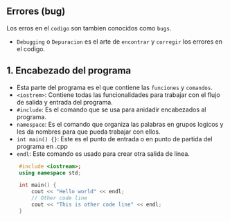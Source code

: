 ## Errores (bug)
Los erros en el `codigo` son tambien conocidos como `bugs`.
- `Debugging`  o `Depuracion` es el  arte de `encontrar` y `corregir` los errores en el codigo. 
## 1. Encabezado del programa 
- Esta parte del programa es el que contiene las `funciones` y `comandos`.
- `<iostrem>`: Contiene todas las funcionalidades para trabajar con el flujo de salida y entrada del programa.
- `#include`: Es el comando que se usa para anidadir encabezados al programa.
- `namespace`: Es el comando que organiza las palabras en grupos logicos y les da nombres para que <iostream> pueda trabajar con ellos.
- `int main() {}`: Este es el punto de entrada o en punto de partida del programa en .cpp
- `endl`: Este comando  es usado para crear otra salida de linea.

```cpp
    #include <iostream>;
    using namespace std;

    int main() {
        cout << "Hello world" << endl;
        // Other code line
        cout << "This is other code line" << endl;
    }
 
```